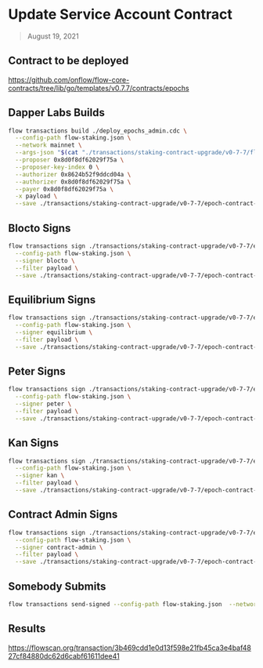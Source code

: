 # Update Service Account Contract

> August 19, 2021

## Contract to be deployed

https://github.com/onflow/flow-core-contracts/tree/lib/go/templates/v0.7.7/contracts/epochs

## Dapper Labs Builds

```sh
flow transactions build ./deploy_epochs_admin.cdc \
  --config-path flow-staking.json \
  --network mainnet \
  --args-json "$(cat "./transactions/staking-contract-upgrade/v0-7-7/flow-epoch-arguments.json")" \
  --proposer 0x8d0f8df62029f75a \
  --proposer-key-index 0 \
  --authorizer 0x8624b52f9ddcd04a \
  --authorizer 0x8d0f8df62029f75a \
  --payer 0x8d0f8df62029f75a \
  -x payload \
  --save ./transactions/staking-contract-upgrade/v0-7-7/epoch-contract-deployment-v0-7-7-unsigned.rlp
```

## Blocto Signs

```sh
flow transactions sign ./transactions/staking-contract-upgrade/v0-7-7/epoch-contract-deployment-v0-7-7-unsigned.rlp \
  --config-path flow-staking.json \
  --signer blocto \
  --filter payload \
  --save ./transactions/staking-contract-upgrade/v0-7-7/epoch-contract-deployment-v0-7-7-sig-1.rlp
```

## Equilibrium Signs

```sh
flow transactions sign ./transactions/staking-contract-upgrade/v0-7-7/epoch-contract-deployment-v0-7-7-sig-1.rlp \
  --config-path flow-staking.json \
  --signer equilibrium \
  --filter payload \
  --save ./transactions/staking-contract-upgrade/v0-7-7/epoch-contract-deployment-v0-7-7-sig-2.rlp
```

## Peter Signs

```sh
flow transactions sign ./transactions/staking-contract-upgrade/v0-7-7/epoch-contract-deployment-v0-7-7-sig-2.rlp \
  --config-path flow-staking.json \
  --signer peter \
  --filter payload \
  --save ./transactions/staking-contract-upgrade/v0-7-7/epoch-contract-deployment-v0-7-7-sig-3.rlp
```

## Kan Signs

```sh
flow transactions sign ./transactions/staking-contract-upgrade/v0-7-7/epoch-contract-deployment-v0-7-7-sig-3.rlp \
  --config-path flow-staking.json \
  --signer kan \
  --filter payload \
  --save ./transactions/staking-contract-upgrade/v0-7-7/epoch-contract-deployment-v0-7-7-sig-4.rlp
```

## Contract Admin Signs

```sh
flow transactions sign ./transactions/staking-contract-upgrade/v0-7-7/epoch-contract-deployment-v0-7-7-sig-4.rlp \
  --config-path flow-staking.json \
  --signer contract-admin \
  --filter payload \
  --save ./transactions/staking-contract-upgrade/v0-7-7/epoch-contract-deployment-v0-7-7-sig-complete.rlp
```

## Somebody Submits

```sh
flow transactions send-signed --config-path flow-staking.json  --network mainnet ./transactions/staking-contract-upgrade/v0-7-7/epoch-contract-deployment-v0-7-7-sig-complete.rlp
```

## Results

https://flowscan.org/transaction/3b469cdd1e0d13f598e21fb45ca3e4baf4827cf84880dc62d6cabf61611dee41
